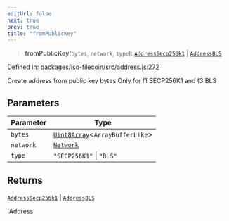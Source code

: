 ```yaml
---
editUrl: false
next: true
prev: true
title: "fromPublicKey"
---
```


> **fromPublicKey**(`bytes`, `network`, `type`): [`AddressSecp256k1`](/api/iso-filecoin/address/classes/addresssecp256k1/) \| [`AddressBLS`](/api/iso-filecoin/address/classes/addressbls/)

Defined in: [packages/iso-filecoin/src/address.js:272](https://github.com/hugomrdias/filecoin/blob/main/packages/iso-filecoin/src/address.js#L272)

Create address from public key bytes
Only for f1 SECP256K1 and f3 BLS

## Parameters

| Parameter | Type |
| ------ | ------ |
| `bytes` | [`Uint8Array`](https://developer.mozilla.org/docs/Web/JavaScript/Reference/Global_Objects/Uint8Array)\<`ArrayBufferLike`\> |
| `network` | [`Network`](/api/iso-filecoin/types/type-aliases/network/) |
| `type` | `"SECP256K1"` \| `"BLS"` |

## Returns

[`AddressSecp256k1`](/api/iso-filecoin/address/classes/addresssecp256k1/) \| [`AddressBLS`](/api/iso-filecoin/address/classes/addressbls/)

IAddress
